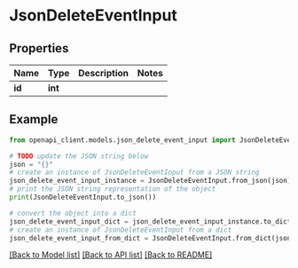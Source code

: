 # JsonDeleteEventInput


## Properties

Name | Type | Description | Notes
------------ | ------------- | ------------- | -------------
**id** | **int** |  | 

## Example

```python
from openapi_client.models.json_delete_event_input import JsonDeleteEventInput

# TODO update the JSON string below
json = "{}"
# create an instance of JsonDeleteEventInput from a JSON string
json_delete_event_input_instance = JsonDeleteEventInput.from_json(json)
# print the JSON string representation of the object
print(JsonDeleteEventInput.to_json())

# convert the object into a dict
json_delete_event_input_dict = json_delete_event_input_instance.to_dict()
# create an instance of JsonDeleteEventInput from a dict
json_delete_event_input_from_dict = JsonDeleteEventInput.from_dict(json_delete_event_input_dict)
```
[[Back to Model list]](../README.md#documentation-for-models) [[Back to API list]](../README.md#documentation-for-api-endpoints) [[Back to README]](../README.md)


